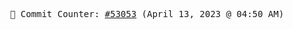 <p align="center">
    <samp>
        📮 Commit Counter: <a href="https://github.com/Javascript-void0/Javascript-void0/commits/main">#53053</a> (April 13, 2023 @ 04:50 AM)
    </samp>
</p>